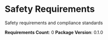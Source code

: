 # Safety Requirements

Safety requirements and compliance standards

**Requirements Count**: 0
**Package Version**: 0.1.0

